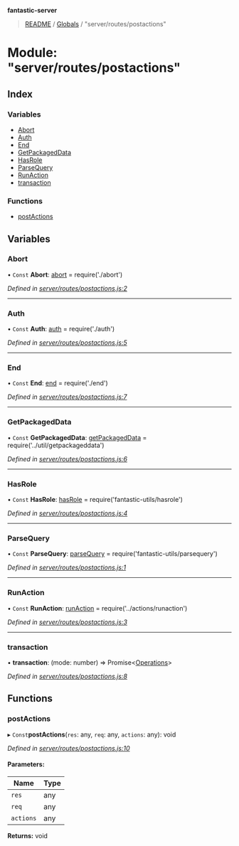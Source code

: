 **fantastic-server**

> [README](../README.md) / [Globals](../globals.md) / "server/routes/postactions"

# Module: "server/routes/postactions"

## Index

### Variables

* [Abort](_server_routes_postactions_.md#abort)
* [Auth](_server_routes_postactions_.md#auth)
* [End](_server_routes_postactions_.md#end)
* [GetPackagedData](_server_routes_postactions_.md#getpackageddata)
* [HasRole](_server_routes_postactions_.md#hasrole)
* [ParseQuery](_server_routes_postactions_.md#parsequery)
* [RunAction](_server_routes_postactions_.md#runaction)
* [transaction](_server_routes_postactions_.md#transaction)

### Functions

* [postActions](_server_routes_postactions_.md#postactions)

## Variables

### Abort

• `Const` **Abort**: [abort](_server_routes_abort_.md#abort) = require('./abort')

*Defined in [server/routes/postactions.js:2](https://github.com/besimorhino/project-fantastic/blob/af5d0de/server/routes/postactions.js#L2)*

___

### Auth

• `Const` **Auth**: [auth](_server_routes_auth_index_.md#auth) = require('./auth')

*Defined in [server/routes/postactions.js:5](https://github.com/besimorhino/project-fantastic/blob/af5d0de/server/routes/postactions.js#L5)*

___

### End

• `Const` **End**: [end](_server_routes_end_.md#end) = require('./end')

*Defined in [server/routes/postactions.js:7](https://github.com/besimorhino/project-fantastic/blob/af5d0de/server/routes/postactions.js#L7)*

___

### GetPackagedData

• `Const` **GetPackagedData**: [getPackagedData](_server_util_getpackageddata_.md#getpackageddata) = require('../util/getpackageddata')

*Defined in [server/routes/postactions.js:6](https://github.com/besimorhino/project-fantastic/blob/af5d0de/server/routes/postactions.js#L6)*

___

### HasRole

• `Const` **HasRole**: [hasRole](_packages_fantastic_utils_hasrole_.md#hasrole) = require('fantastic-utils/hasrole')

*Defined in [server/routes/postactions.js:4](https://github.com/besimorhino/project-fantastic/blob/af5d0de/server/routes/postactions.js#L4)*

___

### ParseQuery

• `Const` **ParseQuery**: [parseQuery](_packages_fantastic_utils_parsequery_.md#parsequery) = require('fantastic-utils/parsequery')

*Defined in [server/routes/postactions.js:1](https://github.com/besimorhino/project-fantastic/blob/af5d0de/server/routes/postactions.js#L1)*

___

### RunAction

• `Const` **RunAction**: [runAction](_server_actions_runaction_index_.md#runaction) = require('../actions/runaction')

*Defined in [server/routes/postactions.js:3](https://github.com/besimorhino/project-fantastic/blob/af5d0de/server/routes/postactions.js#L3)*

___

### transaction

•  **transaction**: (mode: number) => Promise\<[Operations](_packages_fantastic_utils_db_types_d_.md#operations)>

*Defined in [server/routes/postactions.js:8](https://github.com/besimorhino/project-fantastic/blob/af5d0de/server/routes/postactions.js#L8)*

## Functions

### postActions

▸ `Const`**postActions**(`res`: any, `req`: any, `actions`: any): void

*Defined in [server/routes/postactions.js:10](https://github.com/besimorhino/project-fantastic/blob/af5d0de/server/routes/postactions.js#L10)*

#### Parameters:

Name | Type |
------ | ------ |
`res` | any |
`req` | any |
`actions` | any |

**Returns:** void
